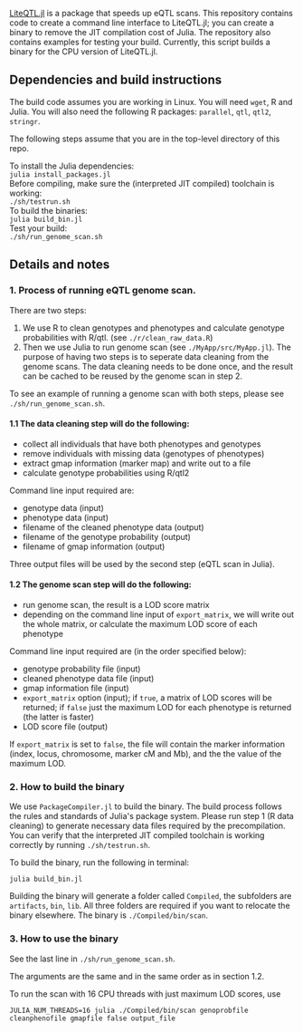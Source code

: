[LiteQTL.jl](https://github.com/senresearch/LiteQTL.jl) is a package that speeds up eQTL scans. This repository contains code to create a command line interface to LiteQTL.jl; you can create a binary to remove the JIT compilation cost of Julia. The repository also contains examples for testing your build. Currently, this script builds a binary for the CPU version of LiteQTL.jl. 

## Dependencies and build instructions

The build code assumes you are working in Linux.  You will need
`wget`, R and Julia. You will also need the following R 
packages: `parallel`, `qtl`, `qtl2`, `stringr`.

The following steps assume that you are in the top-level directory of this repo.

To install the Julia dependencies:  
    `julia install_packages.jl`  
Before compiling, make sure the (interpreted JIT compiled) toolchain is working:  
    `./sh/testrun.sh`  
To build the binaries:  
    `julia build_bin.jl`  
Test your build:  
    `./sh/run_genome_scan.sh`

## Details and notes

### 1. Process of running eQTL genome scan. 
There are two steps:  
1. We use R to clean genotypes and phenotypes and calculate genotype probabilities with R/qtl. (see `./r/clean_raw_data.R`) 
2. Then we use Julia to run genome scan (see `./MyApp/src/MyApp.jl`). The purpose of having two steps is to seperate data cleaning from the genome scans.  The data cleaning needs to be done once, and the result can be cached to be reused by the genome scan in step 2. 

To see an example of running a genome scan with both steps, please see `./sh/run_genome_scan.sh`. 

#### 1.1 The data cleaning step will do the following: 
- collect all individuals that have both phenotypes and genotypes
- remove individuals with missing data (genotypes of phenotypes)
- extract gmap information (marker map) and write out to a file 
- calculate genotype probabilities using R/qtl2

Command line input required are:
- genotype data (input)
- phenotype data (input)
- filename of the cleaned phenotype data (output)
- filename of the genotype probability (output)
- filename of gmap information (output)

Three output files will be used by the second step (eQTL scan in Julia). 

#### 1.2 The genome scan step will do the following: 
- run genome scan, the result is a LOD score matrix
- depending on the command line input of `export_matrix`, we will write out the whole matrix, or calculate the maximum LOD score of each phenotype

Command line input required are (in the order specified below):
- genotype probability file (input)
- cleaned phenotype data file (input)
- gmap information file (input)
- `export_matrix` option (input); if `true`, a matrix of LOD scores will be returned; if `false` just the maximum LOD for each phenotype is returned (the latter is faster) 
- LOD score file (output)

If `export_matrix` is set to `false`, the file will contain the marker information (index, locus, chromosome, marker cM and Mb), and the the value of the maximum LOD.

### 2. How to build the binary 

We use `PackageCompiler.jl` to build the binary. The build process follows the rules and standards of Julia's package system. 
Please run step 1 (R data cleaning) to generate necessary data files required by the precompilation. You can verify that the interpreted JIT compiled toolchain is working correctly by running `./sh/testrun.sh`.

To build the binary, run the following in terminal:

    julia build_bin.jl

Building the binary will generate a folder called `Compiled`, the subfolders are `artifacts`, `bin`, `lib`. All three folders are required if you want to relocate the binary elsewhere. The binary is `./Compiled/bin/scan`. 

### 3. How to use the binary 

See the last line in `./sh/run_genome_scan.sh`. 

The arguments are the same and in the same order as in section 1.2.

To run the scan with 16 CPU threads with just maximum LOD scores, use

    JULIA_NUM_THREADS=16 julia ./Compiled/bin/scan genoprobfile cleanphenofile gmapfile false output_file
